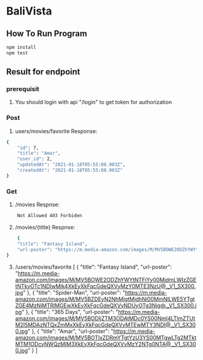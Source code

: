 # BaliVista

## How To Run Program
```bash
npm install
npm test
```

## Result for endpoint
### prerequisit
1. You should login with api "/login" to get token for authorization
### Post
1. users/movies/favorite
Response:
```bash
{
    "id": 7,
    "title": "Amar",
    "user_id": 2,
    "updatedAt": "2021-01-18T05:55:08.903Z",
    "createdAt": "2021-01-18T05:55:08.903Z"
}
```
### Get
1. /movies
Respnse:
```bash
    Not Allowed 403 Forbiden
```
2. /movies/{title}
Respnse:
```bash
    {
    "title": "Fantasy Island",
    "url-poster": "https://m.media-amazon.com/images/M/MV5BOWE2ODZhYWYtNTFiYy00MjdmLWIzZGEtNTkyOTc1NDIwMjk4XkEyXkFqcGdeQXVyMzY0MTE3NzU@._V1_SX300.jpg"
}
```
3. /users/movies/favorite
[
    {
        "title": "Fantasy Island",
        "url-poster": "https://m.media-amazon.com/images/M/MV5BOWE2ODZhYWYtNTFiYy00MjdmLWIzZGEtNTkyOTc1NDIwMjk4XkEyXkFqcGdeQXVyMzY0MTE3NzU@._V1_SX300.jpg"
    },
    {
        "title": "Spider-Man",
        "url-poster": "https://m.media-amazon.com/images/M/MV5BZDEyN2NhMjgtMjdhNi00MmNlLWE5YTgtZGE4MzNjMTRlMGEwXkEyXkFqcGdeQXVyNDUyOTg3Njg@._V1_SX300.jpg"
    },
    {
        "title": "365 Days",
        "url-poster": "https://m.media-amazon.com/images/M/MV5BODljZTM3ODAtMDc0YS00NmI4LTlmZTUtM2I5MDAzNTQxZmMxXkEyXkFqcGdeQXVyMTEwMTY3NDI@._V1_SX300.jpg"
    },
    {
        "title": "Amar",
        "url-poster": "https://m.media-amazon.com/images/M/MV5BOTIxZDRmYTgtYzU3YS00MTgwLTg2MTktMTM1ODcyNWQzMjM3XkEyXkFqcGdeQXVyMzY2NTg0NTA@._V1_SX300.jpg"
    }
]



